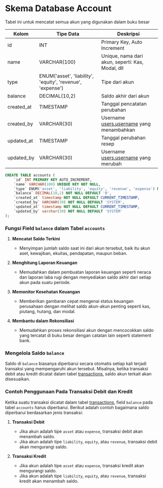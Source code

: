 # Skema Database Account

Tabel ini untuk mencatat semua akun yang digunakan dalam buku besar

| Kolom      | Tipe Data     | Deskripsi                       |
|------------|---------------|---------------------------------|
| id         | INT           | Primary Key, Auto Increment     |
| name       | VARCHAR(100)  | Unique, nama dari akun, seperti: Kas, Modal, dll |
| type       | ENUM('asset', 'liability', 'equity', 'revenue', 'expense') | Tipe dari akun |
| balance    | DECIMAL(10,2) | Saldo akhir dari akun |
| created_at | TIMESTAMP     | Tanggal pencatatan perubahan    |
| created_by | VARCHAR(30)   | Username [users.username](01-user.md) yang menambahkan |
| updated_at | TIMESTAMP     | Tanggal perubahan resep          |
| updated_by | VARCHAR(30)   | Username [users.username](01-user.md) yang merubah |


```sql
CREATE TABLE accounts (
    `id` INT PRIMARY KEY AUTO_INCREMENT,
    `name` VARCHAR(100) UNIQUE KEY NOT NULL,
    `type` ENUM('asset', 'liability', 'equity', 'revenue', 'expense') NOT NULL,
    `balance` DECIMAL(10,2) NOT NULL DEFAULT '0',
    `created_at` timestamp NOT NULL DEFAULT CURRENT_TIMESTAMP,
    `created_by` VARCHAR(30) NOT NULL DEFAULT 'SYSTEM',
    `updated_at` timestamp NOT NULL DEFAULT CURRENT_TIMESTAMP,
    `updated_by` varchar(30) NOT NULL DEFAULT 'SYSTEM'
);
```

### Fungsi Field `balance` dalam Tabel `accounts`

   1. **Mencatat Saldo Terkini**
      - Menyimpan jumlah saldo saat ini dari akun tersebut, baik itu akun aset, kewajiban, ekuitas, pendapatan, maupun beban.

   2. **Menghitung Laporan Keuangan**
      - Memudahkan dalam pembuatan laporan keuangan seperti neraca dan laporan laba rugi dengan menyediakan saldo akhir dari setiap akun pada suatu periode.

   3. **Memonitor Kesehatan Keuangan**
      - Memberikan gambaran cepat mengenai status keuangan perusahaan dengan melihat saldo akun-akun penting seperti kas, piutang, hutang, dan modal.

   4. **Membantu dalam Rekonsiliasi**
      - Memudahkan proses rekonsiliasi akun dengan mencocokkan saldo yang tercatat di buku besar dengan catatan lain seperti statement bank.

### Mengelola Saldo `balance`

Saldo di `balance` biasanya diperbarui secara otomatis setiap kali terjadi transaksi yang mempengaruhi akun tersebut. Misalnya, ketika transaksi debit atau kredit dicatat dalam tabel [transactions](10-transaction.md), saldo akun terkait akan disesuaikan.

### Contoh Penggunaan Pada Transaksi Debit dan Kredit
Ketika suatu transaksi dicatat dalam tabel [transactions](10-transaction.md), field `balance` pada tabel `accounts` harus diperbarui. Berikut adalah contoh bagaimana saldo diperbarui berdasarkan jenis transaksi:

1. **Transaksi Debit**
   - Jika akun adalah tipe `asset` atau `expense`, transaksi debit akan menambah saldo.
   - Jika akun adalah tipe `liability`, `equity`, atau `revenue`, transaksi debit akan mengurangi saldo.

2. **Transaksi Kredit**
   - Jika akun adalah tipe `asset` atau `expense`, transaksi kredit akan mengurangi saldo.
   - Jika akun adalah tipe `liability`, `equity`, atau `revenue`, transaksi kredit akan menambah saldo.